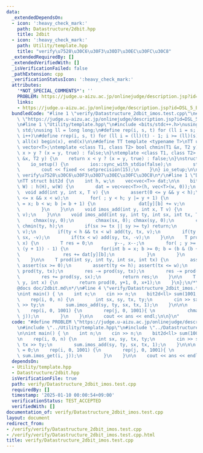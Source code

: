 ```yaml
---
data:
  _extendedDependsOn:
  - icon: ':heavy_check_mark:'
    path: Datastructure/2dbit.hpp
    title: 2dbit
  - icon: ':heavy_check_mark:'
    path: Utility/template.hpp
    title: "verify\u7528\u30C6\u30F3\u30D7\u30EC\u30FC\u30C8"
  _extendedRequiredBy: []
  _extendedVerifiedWith: []
  _isVerificationFailed: false
  _pathExtension: cpp
  _verificationStatusIcon: ':heavy_check_mark:'
  attributes:
    '*NOT_SPECIAL_COMMENTS*': ''
    PROBLEM: https://judge.u-aizu.ac.jp/onlinejudge/description.jsp?id=DSL_5_B&lang=ja
    links:
    - https://judge.u-aizu.ac.jp/onlinejudge/description.jsp?id=DSL_5_B&lang=ja
  bundledCode: "#line 1 \"verify/Datastructure_2dbit_imos.test.cpp\"\n#define PROBLEM\
    \ \"https://judge.u-aizu.ac.jp/onlinejudge/description.jsp?id=DSL_5_B&lang=ja\"\
    \n#line 1 \"Utility/template.hpp\"\n#include <bits/stdc++.h>\nusing namespace\
    \ std;\nusing ll = long long;\n#define rep(i, s, t) for (ll i = s; i < (ll)(t);\
    \ i++)\n#define rrep(i, s, t) for (ll i = (ll)(t) - 1; i >= (ll)(s); i--)\n#define\
    \ all(x) begin(x), end(x)\n\n#define TT template <typename T>\nTT using vec =\
    \ vector<T>;\ntemplate <class T1, class T2> bool chmin(T1 &x, T2 y) {\n    return\
    \ x > y ? (x = y, true) : false;\n}\ntemplate <class T1, class T2> bool chmax(T1\
    \ &x, T2 y) {\n    return x < y ? (x = y, true) : false;\n}\nstruct io_setup {\n\
    \    io_setup() {\n        ios::sync_with_stdio(false);\n        std::cin.tie(nullptr);\n\
    \        cout << fixed << setprecision(15);\n    }\n} io_setup;\n\n/*\n@brief\
    \ verify\u7528\u30C6\u30F3\u30D7\u30EC\u30FC\u30C8\n*/\n#line 1 \"Datastructure/2dbit.hpp\"\
    \nTT struct bit2d {\n    int h, w;\n    vec<vec<T>> dat;\n\n    bit2d(int H, int\
    \ W) : h(H), w(W) {\n        dat = vec<vec<T>>(h, vec<T>(w, 0));\n    }\n\n  \
    \  void add(int y, int x, T v) {\n        assert(0 <= y && y < h);\n        assert(0\
    \ <= x && x < w);\n        for( ; y < h; y |= y + 1) {\n            for(int b\
    \ = x; b < w; b |= b + 1) {\n                dat[y][b] += v;\n            }\n\
    \        }\n    }\n\n    void imos_add(int y, int x, T v) {\n        add(y, x,\
    \ v);\n    }\n\n    void imos_add(int sy, int ty, int sx, int tx, T v) {\n   \
    \     chmax(sy, 0);\n        chmax(sx, 0); chmax(sy, 0);\n        chmin(tx, w);\
    \ chmin(ty, h);\n        if(sx >= tx || sy >= ty) return;\n        add(sy, sx,\
    \ v);\n        if(ty < h && tx < w) add(ty, tx, v);\n        if(ty < h) add(ty,\
    \ sx, -v);\n        if(tx < w) add(sy, tx, -v);\n    }\n\n    T prod(int y, int\
    \ x) {\n        T res = 0;\n        y--, x--;\n        for( ; y >= 0; y = (y &\
    \ (y + 1)) - 1) {\n            for(int b = x; b >= 0; b = (b & (b + 1)) - 1) {\n\
    \                res += dat[y][b];\n            }\n        }\n        return res;\n\
    \    }\n\n    T prod(int sy, int ty, int sx, int tx) {\n        assert(sy >= 0);\
    \ assert(sx >= 0);\n        assert(ty <= h); assert(tx <= w);\n        T res =\
    \ prod(ty, tx);\n        res -= prod(sy, tx);\n        res -= prod(ty, sx);\n\
    \        res += prod(sy, sx);\n        return res;\n    }\n\n    T imos_get(int\
    \ y, int x) {\n        return prod(0, y+1, 0, x+1);\n    }\n};\n/*\n@brief 2dbit\n\
    @docs doc/2dbit.md\n*/\n#line 4 \"verify/Datastructure_2dbit_imos.test.cpp\"\n\
    \nint main() { \n    int n;\n    cin >> n;\n    bit2d<ll> sum(1001, 1001);\n\n\
    \    rep(i, 0, n) {\n        int sx, sy, tx, ty;\n        cin >> sx >> sy >> tx\
    \ >> ty;\n        sum.imos_add(sy, ty, sx, tx, 1);\n    }\n\n\n    int ans = 0;\n\
    \    rep(i, 0, 1001) {\n        rep(j, 0, 1001){ \n            chmax(ans, sum.imos_get(i,\
    \ j));\n        }\n    }\n\n    cout << ans << endl;\n\n}\n"
  code: "#define PROBLEM \"https://judge.u-aizu.ac.jp/onlinejudge/description.jsp?id=DSL_5_B&lang=ja\"\
    \n#include \"../Utility/template.hpp\"\n#include \"../Datastructure/2dbit.hpp\"\
    \n\nint main() { \n    int n;\n    cin >> n;\n    bit2d<ll> sum(1001, 1001);\n\
    \n    rep(i, 0, n) {\n        int sx, sy, tx, ty;\n        cin >> sx >> sy >>\
    \ tx >> ty;\n        sum.imos_add(sy, ty, sx, tx, 1);\n    }\n\n\n    int ans\
    \ = 0;\n    rep(i, 0, 1001) {\n        rep(j, 0, 1001){ \n            chmax(ans,\
    \ sum.imos_get(i, j));\n        }\n    }\n\n    cout << ans << endl;\n\n}"
  dependsOn:
  - Utility/template.hpp
  - Datastructure/2dbit.hpp
  isVerificationFile: true
  path: verify/Datastructure_2dbit_imos.test.cpp
  requiredBy: []
  timestamp: '2025-01-10 00:00:54+09:00'
  verificationStatus: TEST_ACCEPTED
  verifiedWith: []
documentation_of: verify/Datastructure_2dbit_imos.test.cpp
layout: document
redirect_from:
- /verify/verify/Datastructure_2dbit_imos.test.cpp
- /verify/verify/Datastructure_2dbit_imos.test.cpp.html
title: verify/Datastructure_2dbit_imos.test.cpp
---
```

